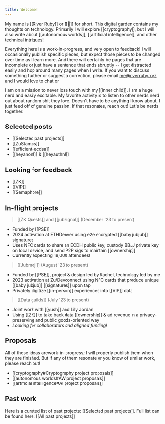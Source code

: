 ```yaml
---
title: Welcome!
---
```

My name is [[River Ruby]] or [[🔺]] for short. This digital garden contains my thoughts on technology. Primarily I will explore [[cryptography]], but I will also write about [[autonomous worlds]], [[artificial intelligence]], and other technical intrigues!

Everything here is a work-in-progress, and very open to feedback! I will occasionally publish specific pieces, but expect those pieces to be changed over time as I learn more. And there will certainly be pages that are incomplete or just have a sentence that ends abruptly -- I get distracted easily and hop around many pages when I write. If you want to discuss something further or suggest a correction, please email me@riverruby.xyz and I would love to chat or

I am on a mission to never lose touch with my [[inner child]]. I am a huge nerd and easily excitable. My favorite activity is to listen to other nerds nerd out about random shit they love. Doesn't have to be anything I know about, I just feed off of genuine passion. If that resonates, reach out! Let's be nerds together.

## Selected posts
- [[Selected past projects]]
- [[ZuStamps]]
- [[efficient-ecdsa]]
- [[heyanon!]] & [[heyauthn!]]

## Looking for feedback
- [[ZK]]
- [[VIP]]
- [[Semaphore]]

## In-flight projects

> [[ZK Quests]] and [[jubsignal]] (December '23 to present)
- Funded by [[PSE]]
- 2024 activation at ETHDenver using e2e encrypted [[baby jubjub]] signatures
- Uses NFC cards to share an ECDH public key, custody BBJJ private key on local device, and send P2P sigs to maintain [[ownership]]
- Currently expecting 18,000 attendees!

> [[Jubmoji]] (August '23 to present)
- Funded by [[PSE]], project & design led by Rachel, technology led by me
- 2023 activation at Zu/Devconnect using NFC cards that produce unique [[baby jubjub]] [[signatures]] upon tap
- Privately digitize [[in-person]] experiences into [[VIP]] data

> [[Data guilds]] (July '23 to present)
- Joint work with [[yush]] and Lily Jordan
- Using [[ZK]] to take back data [[ownership]] & ad revenue in a privacy-preserving and public goods-oriented way
- *Looking for collaborators and aligned funding!*

## Proposals

All of these ideas arework-in-progress; I will properly publish them when they are finished. But if any of them resonate or you know of similar work, please reach out!

- [[cryptography#Cryptography project proposals]]
- [[autonomous worlds#AW project proposals]]
- [[artificial intelligence#AI project proposals]]

## Past work 

Here is a curated list of past projects: [[Selected past projects]]. Full list can be found here: [[All past projects]]

[^a]: I am a SHA-256 lover over Keccak or BLAKE. fight me